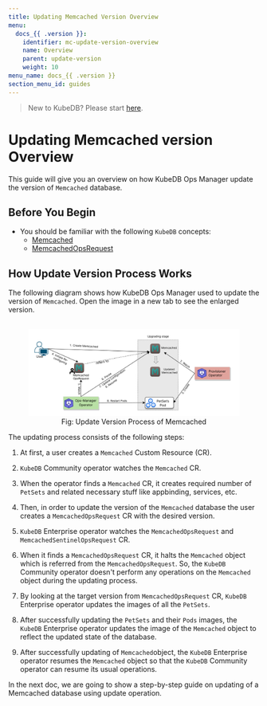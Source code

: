 ```yaml
---
title: Updating Memcached Version Overview
menu:
  docs_{{ .version }}:
    identifier: mc-update-version-overview
    name: Overview
    parent: update-version
    weight: 10
menu_name: docs_{{ .version }}
section_menu_id: guides
---
```


> New to KubeDB? Please start [here](/docs/README.md).

# Updating Memcached version Overview

This guide will give you an overview on how KubeDB Ops Manager update the version of `Memcached` database.

## Before You Begin

- You should be familiar with the following `KubeDB` concepts:
  - [Memcached](/docs/guides/memcached/concepts/memcached.md)
  - [MemcachedOpsRequest](/docs/guides/memcached/concepts/memcached-opsrequest.md)

## How Update Version Process Works

The following diagram shows how KubeDB Ops Manager used to update the version of `Memcached`. Open the image in a new tab to see the enlarged version.

<figure align="center">
  <img alt="Update Version Process of Memcached" src="/docs/images/memcached/memcached-version-update.png">
<figcaption align="center">Fig: Update Version Process of Memcached</figcaption>
</figure>

The updating process consists of the following steps:

1. At first, a user creates a `Memcached` Custom Resource (CR).

2. `KubeDB` Community operator watches the `Memcached` CR.

3. When the operator finds a `Memcached` CR, it creates required number of `PetSets` and related necessary stuff like appbinding, services, etc.

4. Then, in order to update the version of the `Memcached` database the user creates a `MemcachedOpsRequest` CR with the desired version.

5. `KubeDB` Enterprise operator watches the `MemcachedOpsRequest` and `MemcachedSentinelOpsRequest` CR.

6. When it finds a `MemcachedOpsRequest` CR, it halts the `Memcached` object which is referred from the `MemcachedOpsRequest`. So, the `KubeDB` Community operator doesn't perform any operations on the `Memcached` object during the updating process.  

7. By looking at the target version from `MemcachedOpsRequest` CR, `KubeDB` Enterprise operator updates the images of all the `PetSets`.

8. After successfully updating the `PetSets` and their `Pods` images, the `KubeDB` Enterprise operator updates the image of the `Memcached` object to reflect the updated state of the database.

9. After successfully updating of `Memcached`object, the `KubeDB` Enterprise operator resumes the `Memcached` object so that the `KubeDB` Community operator can resume its usual operations.

In the next doc, we are going to show a step-by-step guide on updating of a Memcached database using update operation.